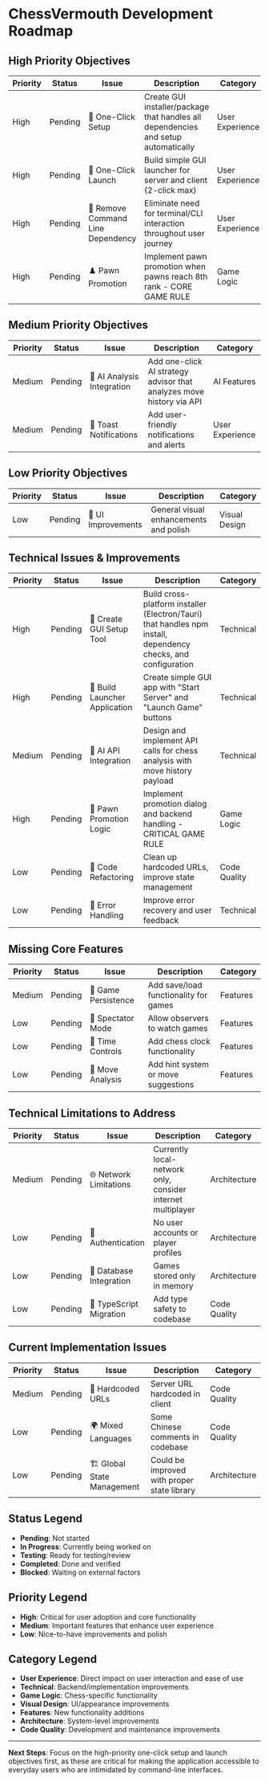 # ChessVermouth Development Roadmap

## High Priority Objectives

| Priority | Status | Issue | Description | Category |
|----------|--------|-------|-------------|----------|
| High | Pending | 🚀 One-Click Setup | Create GUI installer/package that handles all dependencies and setup automatically | User Experience |
| High | Pending | 🚀 One-Click Launch | Build simple GUI launcher for server and client (2-click max) | User Experience |
| High | Pending | 🚀 Remove Command Line Dependency | Eliminate need for terminal/CLI interaction throughout user journey | User Experience |
| High | Pending | ♟️ Pawn Promotion | Implement pawn promotion when pawns reach 8th rank - CORE GAME RULE | Game Logic |

## Medium Priority Objectives

| Priority | Status | Issue | Description | Category |
|----------|--------|-------|-------------|----------|
| Medium | Pending | 🤖 AI Analysis Integration | Add one-click AI strategy advisor that analyzes move history via API | AI Features |
| Medium | Pending | 🔔 Toast Notifications | Add user-friendly notifications and alerts | User Experience |

## Low Priority Objectives

| Priority | Status | Issue | Description | Category |
|----------|--------|-------|-------------|----------|
| Low | Pending | 🎨 UI Improvements | General visual enhancements and polish | Visual Design |

## Technical Issues & Improvements

| Priority | Status | Issue | Description | Category |
|----------|--------|-------|-------------|----------|
| High | Pending | 🔧 Create GUI Setup Tool | Build cross-platform installer (Electron/Tauri) that handles npm install, dependency checks, and configuration | Technical |
| High | Pending | 🔧 Build Launcher Application | Create simple GUI app with "Start Server" and "Launch Game" buttons | Technical |
| Medium | Pending | 🔧 AI API Integration | Design and implement API calls for chess analysis with move history payload | Technical |
| High | Pending | 🔧 Pawn Promotion Logic | Implement promotion dialog and backend handling - CRITICAL GAME RULE | Game Logic |
| Low | Pending | 🔧 Code Refactoring | Clean up hardcoded URLs, improve state management | Code Quality |
| Low | Pending | 🔧 Error Handling | Improve error recovery and user feedback | Technical |

## Missing Core Features

| Priority | Status | Issue | Description | Category |
|----------|--------|-------|-------------|----------|
| Medium | Pending | 🎯 Game Persistence | Add save/load functionality for games | Features |
| Low | Pending | 🎯 Spectator Mode | Allow observers to watch games | Features |
| Low | Pending | 🎯 Time Controls | Add chess clock functionality | Features |
| Low | Pending | 🎯 Move Analysis | Add hint system or move suggestions | Features |

## Technical Limitations to Address

| Priority | Status | Issue | Description | Category |
|----------|--------|-------|-------------|----------|
| Medium | Pending | 🌐 Network Limitations | Currently local-network only, consider internet multiplayer | Architecture |
| Low | Pending | 🔐 Authentication | No user accounts or player profiles | Architecture |
| Low | Pending | 💾 Database Integration | Games stored only in memory | Architecture |
| Low | Pending | 📝 TypeScript Migration | Add type safety to codebase | Code Quality |

## Current Implementation Issues

| Priority | Status | Issue | Description | Category |
|----------|--------|-------|-------------|----------|
| Medium | Pending | 🔗 Hardcoded URLs | Server URL hardcoded in client | Code Quality |
| Low | Pending | 🌍 Mixed Languages | Some Chinese comments in codebase | Code Quality |
| Low | Pending | 🏗️ Global State Management | Could be improved with proper state library | Architecture |

## Status Legend
- **Pending**: Not started
- **In Progress**: Currently being worked on
- **Testing**: Ready for testing/review
- **Completed**: Done and verified
- **Blocked**: Waiting on external factors

## Priority Legend
- **High**: Critical for user adoption and core functionality
- **Medium**: Important features that enhance user experience
- **Low**: Nice-to-have improvements and polish

## Category Legend
- **User Experience**: Direct impact on user interaction and ease of use
- **Technical**: Backend/implementation improvements
- **Game Logic**: Chess-specific functionality
- **Visual Design**: UI/appearance improvements
- **Features**: New functionality additions
- **Architecture**: System-level improvements
- **Code Quality**: Development and maintenance improvements

---

**Next Steps**: Focus on the high-priority one-click setup and launch objectives first, as these are critical for making the application accessible to everyday users who are intimidated by command-line interfaces.